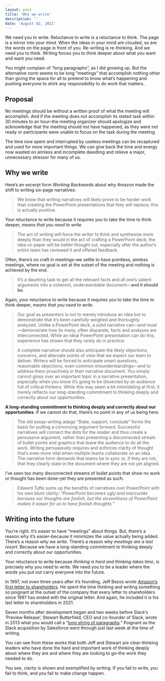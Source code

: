 ```yaml
---
layout: post
title: 'Why we write'
description: ''
date: 'August 02, 2021'
---
```


We need you to write. Reluctance to write is a reluctance to think. The page is a mirror into your mind. When the ideas in your mind are clouded, so are the words on the page in front of you. Re-writing is re-thinking. And we need you to think. Writing forces you to think deeper about what you want and want you need.

You might complain of “long paragraphs”, as I did growing up. But the alternative norm seems to be long “meetings” that accomplish nothing other than giving the space for all to pretend to know what’s happening and pushing everyone to shirk any responsibility to do work that matters.

## Proposal
No meetings should be without a written proof of what the meeting will accomplish. And if the meeting does not accomplish its stated task within 30 minutes to an hour–the meeting organizer should apologize and acknowledge that the meeting should not have happened, as they were not ready or participants were unable to focus on the task during the meeting.

The time now spent and interrupted by useless meetings can be recaptured and used for more important things. We can give back the time and energy now wasted on aimless and incomplete dawdling and relieve a major, unnecessary stressor for many of us.

## Why we write
Here’s an excerpt form *Working Backwards* about why Amazon made the shift to writing six-page narratives:

> We know that writing narratives will likely prove to be harder work than creating the PowerPoint presentations that they will replace; this is actually positive.

Your reluctance to write because it requires you to take the time to think deeper, *means that you need to write*.

> The act of writing will force the writer to think and synthesize more deeply than they would in the act of crafting a PowerPoint deck; the idea on paper will be better thought out, especially after the author’s entire team has reviewed it and offered feedback.

Often, there’s no craft in meetings–we settle to have pointless, aimless meetings, where no goal is set at the outset of the meeting and nothing is achieved by the end.

> It’s a daunting task to get all the relevant facts and all one’s salient arguments into a coherent, understandable document—**and it should be**.

Again, your reluctance to write because it requires you to take the time to think deeper, *means that you need to write*.

> Our goal as presenters is not to merely introduce an idea but to demonstrate that it’s been carefully weighed and thoroughly analyzed. Unlike a PowerPoint deck, a solid narrative can—and must—demonstrate how its many, often disparate, facts and analyses are interconnected. While an ideal PowerPoint presentation can do this, experience has shown that they rarely do in practice.
> 
> A complete narrative should also anticipate the likely objections, concerns, and alternate points of view that we expect our team to deliver. Writers will be forced to anticipate smart questions, reasonable objections, even common misunderstandings—and to address them proactively in their narrative document. You simply cannot gloss over an important topic in a narrative presentation, especially when you know it’s going to be dissected by an audience full of critical thinkers. While this may seem a bit intimidating at first, it merely reflects our long-standing commitment to thinking deeply and correctly about our opportunities.

**A long-standing commitment to thinking deeply and correctly about our opportunities**. If we cannot do that, there’s no point in any of us being here.

> The old essay-writing adage “State, support, conclude” forms the basis for putting a convincing argument forward. Successful narratives will connect the dots for the reader and thus create a persuasive argument, rather than presenting a disconnected stream of bullet points and graphics that leave the audience to do all the work. Writing persuasively requires and enforces clarity of thought that’s even more vital when multiple teams collaborate on an idea. The narrative form demands that teams be in sync or, if they are not, that they clearly state in the document where they are not yet aligned.

I’ve seen too many disconnected streams of bullet points that show no work or thought has been done–yet they are presented as such.

> Edward Tufte sums up the benefits of narratives over PowerPoint with his own blunt clarity: “*PowerPoint becomes ugly and inaccurate because our thoughts are foolish, but the slovenliness of PowerPoint makes it easier for us to have foolish thoughts.*”

## Writing into the future
You’re right. It’s *easier* to have “meetings” about things. But, there’s a reason why it’s easier–because it minimizes the value actually being added. There’s a reason *why we write*. There’s a reason why *meetings are a last resort*. Because we have a long-standing commitment to thinking deeply and correctly about our opportunities.

Your reluctance to write because *thinking is hard and thinking takes time*, is precisely why you need to write. We need you to be a leader where the words you put out carry everyone into the future.

In 1997, not even three years after it’s founding, Jeff Bezos wrote [Amazon’s first letter to shareholders](/letter-to-shareholders/). He spent the time thinking and writing something so poignant at the outset of the company that every letter to shareholders since 1997 has ended with the original letter. And again, he included it is his last letter to shareholders in 2021.

Seven months after development began and two weeks before Slack’s ‘Preview Release’, Stewart Butterfield, CEO and co-founder of Slack, wrote in 2013 what you would call a “[long string of paragraphs](https://medium.com/@stewart/we-dont-sell-saddles-here-4c59524d650d).” Poignant as the Slack acquisition by Salesforce went through just last week at the time of writing.

You can see from these works that both Jeff and Stewart are clear-thinking leaders who have done the hard and important work of thinking deeply about where they are and where they are looking to go–the work they needed to do.

You see, clarity is shown and exemplified by writing. If you fail to write, you fail to think, and you fail to make change happen.